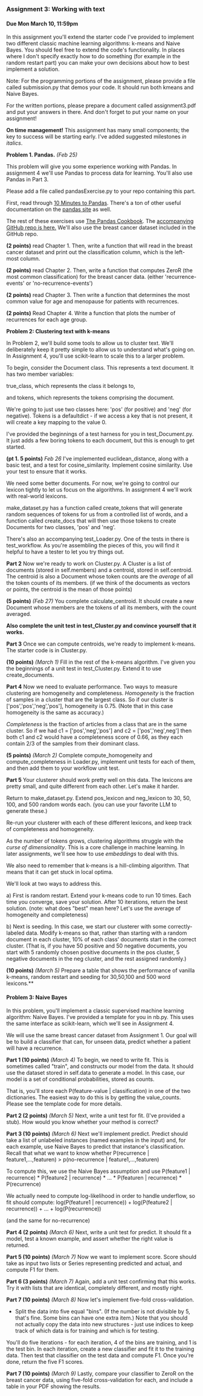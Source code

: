 ### Assignment 3: Working with text
#### Due Mon March 10, 11:59pm

In this assignment you'll extend the starter code I've provided to implement two different
classic machine learning algorithms: k-means and Naive Bayes. You should feel free to extend
the code's functionality. In places where I don't specify exactly how to do something (for example
in the random restart part) you can make your own decisions about how to best implement a solution.

Note: For the programming  portions of the assignment, please provide a file called submission.py that demos your code. 
It should run both kmeans and Naive Bayes.

For the written portions, please prepare a document called assignment3.pdf and put your answers in there.
And don't forget to put your name on your assignment!

**On time management!** This assignment has many small components; the key to success will be starting early.
I've added suggested milestones _in italics_. 

**Problem 1. Pandas.** _(Feb 25)_

This problem will give you some experience working with Pandas. In assignment 4 we'll use Pandas to process data for learning. You'll also
use Pandas in Part 3.

Please add a file called pandasExercise.py to your repo containing this part.

First, read through [10 Minutes to Pandas](https://pandas.pydata.org/docs/user_guide/10min.html). There's a ton of other useful documentation on the [pandas site](https://pandas.pydata.org/) as well.

The rest of these exercises use [The Pandas Cookbook](https://learning.oreilly.com/library/view/pandas-cookbook/9781836205876/). The [accompanying GitHub repo is here.](https://github.com/PacktPublishing/Pandas-Cookbook) 
We'll also use the breast cancer dataset included in the GitHub repo. 

**(2 points)** read Chapter 1. Then, write a function that will read in the breast cancer dataset and print out the classification column, which is the left-most column.

**(2 points)** read Chapter 2. Then, write a function that computes ZeroR (the most common classification) for the breast cancer data. (either 'recurrence-events' or 'no-recurrence-events')

**(2 points)** read Chapter 3. Then write a function that determines the most common value for age and menopause for patients with recurrences.

**(2 points)** Read Chapter 4. Write a function that plots the number of recurrences for each age group.


**Problem 2: Clustering text with k-means** 

In Problem 2, we'll build some tools to allow us to cluster text. 
We'll deliberately keep it pretty simple to allow us to understand what's going on. 
In Assignment 4, you'll use scikit-learn to scale this to a larger problem.

To begin, consider the Document class. This represents a text document. 
It has two member variables: 

true_class, which represents the class it belongs to, 

and tokens, which represents the tokens comprising the document. 

We're going to just use two classes here: 'pos' (for positive) and 'neg' (for negative).
Tokens is a defaultdict - if we access a key that is not present, it will create a key mapping to
the value 0.

I've provided the beginnings of a test harness for you in test_Document.py. It just adds a few boring tokens to each document, 
but this is enough to get started.

**(pt 1. 5 points)**  _Feb 26_  I've implemented euclidean_distance, along with a basic test, and a test for cosine_similarity.
Implement cosine similarity. Use your test to ensure that it works.

We need some better documents. For now, we're going to control our lexicon tightly to let us focus on
the algorithms. In assignment 4 we'll work with real-world lexicons.

make_dataset.py has a function called create_tokens that will generate 
random sequences of tokens for us from a controlled list of words, and a function
called create_docs that will then use those tokens to create Documents for two classes,
'pos' and 'neg'.

There's also an accompanying test_Loader.py. One of the tests in there is test_workflow. As you're assembling
the pieces of this, you will find it helpful to have a tester to let you try things out.

**Part 2** Now we're ready to work on Cluster.py. A Cluster is a list of documents (stored in self.members) and a centroid, 
stored in self.centroid. The centroid is also a Document whose token counts are the *average* of all the token 
counts of its members. (if we think of the documents as vectors or points, the centroid is the mean of those points)

**(5 points)**  _(Feb 27)_ You complete calculate_centroid. It should create a new Document whose members are the tokens 
of all its members, with the count averaged.

**Also complete the unit test in test_Cluster.py and convince yourself that it works.** 

**Part 3** Once we can compute centroids, we're ready to implement k-means. The starter code is in Cluster.py. 

**(10 points)**  _(March 1)_ Fill in the rest of the k-means algorithm. 
I've given you the beginnings of a unit test in test_Cluster.py. 
Extend it to use create_documents.

**Part 4**  Now we need to evaluate performance. Two ways to measure clustering are homogeneity and completeness. 
_Homogeneity_ is the fraction of samples in a cluster that are the largest class. So if our cluster is 
['pos','pos','neg','pos'], homogeneity is 0.75. (Note that in this case homogeneity is the same as accuracy.)

_Completeness_ is the fraction of articles from a class that are in the same cluster.
So if we had c1 = ['pos','neg','pos'] and c2 = ['pos','neg',neg'] then both c1 and c2 would have a completeness score of 0.66, as
they each contain 2/3 of the samples from their dominant class.

**(5 points)** _(March 2)_ Complete compute_homogeneity and compute_completeness in Loader.py, implement unit tests for each of them,
and then add them to your workflow unit test.

**Part 5** Your clusterer should work pretty well on this data. The lexicons are pretty small, and quite
different from each other. Let's make it harder.

Return to make_dataset.py. Extend pos_lexicon and neg_lexicon to 30, 50, 100, and 500 random words each.
(you can use your favorite LLM to generate these.)

Re-run your clusterer with each of these different lexicons, and keep track of completeness and homogeneity. 

As the number of tokens grows, clustering algorithms struggle with the _curse of dimensionality_. This is a core 
challenge in machine learning. In later assignments, we'll see how to use _embeddings_ to deal with this. 

We also need to remember that k-means is a hill-climbing algorithm. That means that it can get stuck in local optima.

We'll look at two ways to address this.

a) First is random restart. Extend your k-means code to run 10 times. Each time you converge, save your solution. After 10 iterations,
return the best solution. (note: what does "best" mean here? Let's use the average of homogeneity and completeness) 

b) Next is seeding. In this case, we start our clusterer with some correctly-labeled data.
Modify k-means so that, rather than starting with a random document in each cluster, 10% of each class' documents start in the correct cluster.
(That is, if you have 50 positive and 50 negative documents, you start with 5 randomly chosen positive documents in the pos cluster,
5 negative documents in the neg cluster, and the rest assigned randomly.)

**(10 points)** _(March 5)_ Prepare a table that shows the performance of vanilla k-means, random restart and seeding for 30,50,100 and 500 word lexicons.**

#### Problem 3: Naive Bayes

In this problem, you'll implement a classic supervised machine learning algorithm: Naive Bayes. 
I've provided a template for you in nb.py. This uses the same interface as scikit-learn, which
we'll see in Assignment 4. 

We will use the same breast cancer dataset from Assignment 1. Our goal will be to build a classifier that can, for unseen data, predict whether a patient will have a recurrence.

**Part 1 (10 points)** _(March 4)_ To begin, we need to write fit. This is sometimes called "train", and constructs our model from the data.
It should use the dataset stored in self.data to generate a model. In this case, our model is a set of conditional probabilities, stored as counts. 

That is, you'll store each P(feature-value | classification) in one of the two dictionaries. 
The easiest way to do this is by getting the value_counts. Please see the template code for more details.

**Part 2 (2 points)** _(March 5)_ Next, write a unit test for fit. (I've provided a stub). How would you know whether your method is correct?

**Part 3 (10 points)** _(March 6)_ Next we'll implement predict. Predict should take a list of unlabeled instances (named examples in the input) and, for each
example, use Naive Bayes to predict that instance's classification. 
Recall that what we want to know whether P(recurrence | feature1,...,featuren) > p(no-recurrence | feature1,...,featuren)

To compute this, we use the Naive Bayes assumption and use P(feature1 | recurrence) * P(feature2 | recurrence) * ... * P(featuren | recurrence) * P(recurrence)

We actually need to compute log-likelihood in order to handle underflow, so fit should compute:
log(P(feature1 | recurrence)) + log(P(feature2 | recurrence)) + ... + log(P(recurrence))

(and the same for no-recurrence)

**Part 4 (2 points)** _(March 6)_ Next, write a unit test for predict. It should fit a model, test a known example, and assert whether the right value is returned.

**Part 5 (10 points)** _(March 7)_ Now we want to implement score. Score should take as input two lists or Series representing predicted and actual, and compute F1 for them.

**Part 6 (3 points)** _(March 7)_ Again, add a unit test confirming that this works. Try it with lists that are identical, completely different, and mostly right.

**Part 7 (10 points)** _(March 8)_ Now let's implement five-fold cross-validation. 
 
- Split the data into five equal "bins". (If the number is not divisible by 5, that's fine. Some bins can have one extra item.)
 Note that you should not actually copy the data into new structures - just use indices to keep track of which data is for training and which is for testing.

You'll do five iterations - for each iteration, 4 of the bins are training, and 1 is the test bin. In each iteration, create a new classifier and fit it to the training data.
Then test that classifier on the test data and compute F1. Once you're done, return the five F1 scores.

**Part 7 (10 points)** _(March 9)_ Lastly, compare your classifier to ZeroR on the breast cancer data, using five-fold cross-validation for each, and include a table in your PDF showing the results.

